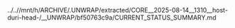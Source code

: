 ../..//mnt/h/ARCHIVE/.UNWRAP/extracted/CORE__2025-08-14__1310__host-duri-head-/__UNWRAP/bf50763c9a/CURRENT_STATUS_SUMMARY.md